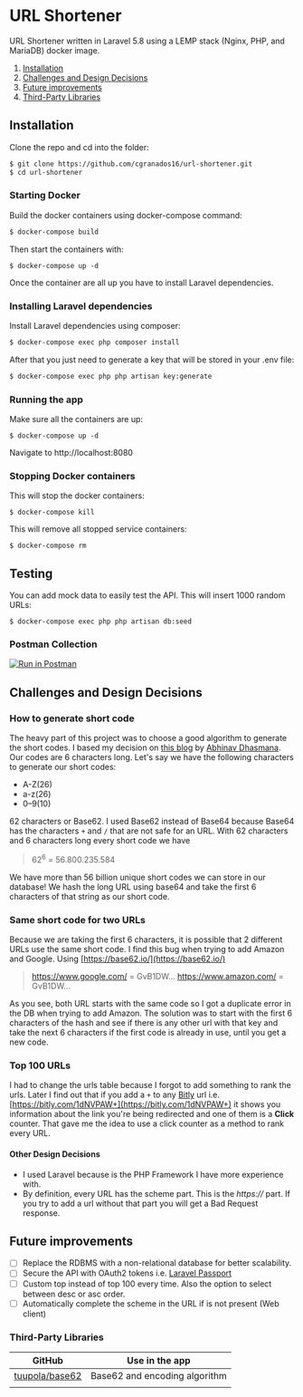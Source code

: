 
# URL Shortener
URL Shortener written in Laravel 5.8 using a LEMP stack (Nginx, PHP, and MariaDB) docker image.

1. [Installation](#installation)
2. [Challenges and Design Decisions](#challenges-and-design-decisions)
3. [Future improvements](#future-improvements)
4. [Third-Party Libraries](#third-party-libraries)
## Installation
Clone the repo and cd into the folder:
```sh
$ git clone https://github.com/cgranados16/url-shortener.git
$ cd url-shortener
```
### Starting Docker 
Build the docker containers using docker-compose command:
```sh
$ docker-compose build
```

Then start the containers with:
```
$ docker-compose up -d
```
Once the container are all up you have to install Laravel dependencies.


### Installing Laravel dependencies

Install Laravel dependencies using composer:
```sh
$ docker-compose exec php composer install
```
After that you just need to generate a key that will be stored in your .env file:
```sh
$ docker-compose exec php php artisan key:generate
```

### Running the app
Make sure all the containers are up:
```
$ docker-compose up -d
```
Navigate to http://localhost:8080
### Stopping Docker containers
This will stop the docker containers:
```
$ docker-compose kill
```
This will remove all stopped service containers:
```
$ docker-compose rm
```
## Testing
You can add mock data to easily test the API. This will insert 1000 random URLs:
```
$ docker-compose exec php php artisan db:seed
```

### Postman Collection

[![Run in Postman](https://run.pstmn.io/button.svg)](https://app.getpostman.com/run-collection/afcd3916b2b098e73862)
## Challenges and Design Decisions
### How to generate short code
The heavy part of this project was to choose a good algorithm to generate the short codes. I based my decision on [this blog](https://medium.com/@adhasmana/system-design-create-a-url-shortening-service-part-2-design-the-write-api-6197c1e0aa1c) by [Abhinav Dhasmana](https://medium.com/@adhasmana).
Our codes are 6 characters long. Let's say we have the following characters to generate our short codes:
-   A-Z(26)
-   a-z(26)
-   0–9(10)

62 characters or Base62. I used Base62 instead of Base64 because Base64 has the characters `+` and `/` that are not safe for an URL. With 62 characters and 6 characters long every short code we have

> 62<sup>6</sup> = 56.800.235.584

We have more than 56 billion unique short codes we can store in our database!
We hash the long URL using base64 and take the first 6 characters of that string as our short code.
### Same short code for two URLs
Because we are taking the first 6 characters, it is possible that 2 different URLs use the same short code. I find this bug when trying to add Amazon and Google. Using [https://base62.io/](https://base62.io/)

> https://www.google.com/ = GvB1DW...
> https://www.amazon.com/ = GvB1DW...

As you see, both URL starts with the same code so I got a duplicate error in the DB when trying to add Amazon. The solution was to start with the first 6 characters of the hash and see if there is any other url with that key and take the next 6 characters if the first code is already in use, until you get a new code.

### Top 100 URLs
I had to change the urls table because I forgot to add something to rank the urls. Later I find out that if you add a `+` to any [Bitly](https://bitly.com/) url i.e. [https://bitly.com/1dNVPAW+](https://bitly.com/1dNVPAW+) it shows you information about the link you're being redirected and one of them is a **Click** counter. That gave me the idea to use a click counter as a method to rank every URL.
#### Other Design Decisions

 - I used Laravel because is the PHP Framework I have more experience with.
 - By definition, every URL has the scheme part. This is the *https://* part. If you try to add a url without that part you will get a Bad Request response.
	
## Future improvements
 - [ ] Replace the RDBMS with a non-relational database for better scalability.
 - [ ] Secure the API with OAuth2 tokens i.e. [Laravel Passport](https://laravel.com/docs/5.8/passport)
 - [ ] Custom top instead of top 100 every time. Also the option to select between desc or asc order.
 - [ ] Automatically complete the scheme in the URL if is not present (Web client)

### Third-Party Libraries
|GitHub| Use in the app|
|--|--|
| [tuupola/base62](%5Bhttps://github.com/tuupola/base62%5D%28https://github.com/tuupola/base62%29) | Base62 and encoding algorithm |
|  |  |

